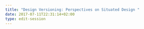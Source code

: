```yaml
---
title: "Design Versioning: Perspectives on Situated Design "
date: 2017-07-11T22:31:14+02:00
type: edit-session
---
```


